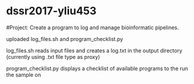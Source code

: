 # dssr2017-yliu453

#Project: Create a program to log and manage bioinformatic pipelines.

uploaded log_files.sh and program_checklist.py

log_files.sh reads input files and creates a log.txt in the output directory (currently using .txt file type as proxy)

program_checklist.py displays a checklist of available programs to the run the sample on

